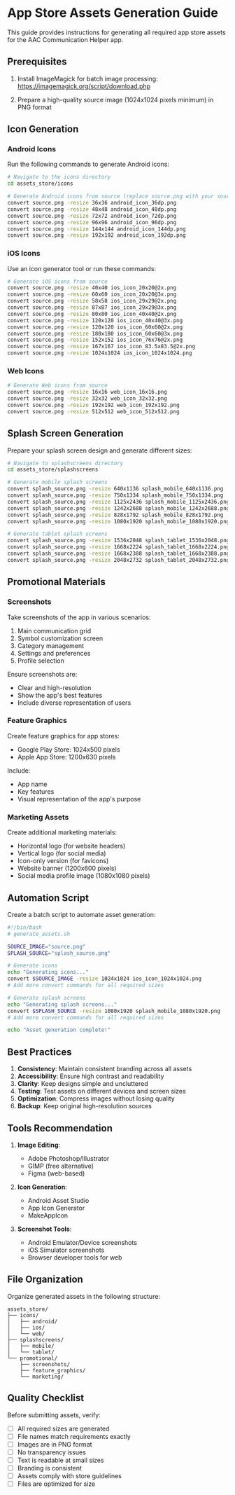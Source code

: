 # App Store Assets Generation Guide

This guide provides instructions for generating all required app store assets for the AAC Communication Helper app.

## Prerequisites

1. Install ImageMagick for batch image processing:
   https://imagemagick.org/script/download.php

2. Prepare a high-quality source image (1024x1024 pixels minimum) in PNG format

## Icon Generation

### Android Icons

Run the following commands to generate Android icons:

```bash
# Navigate to the icons directory
cd assets_store/icons

# Generate Android icons from source (replace source.png with your source image)
convert source.png -resize 36x36 android_icon_36dp.png
convert source.png -resize 48x48 android_icon_48dp.png
convert source.png -resize 72x72 android_icon_72dp.png
convert source.png -resize 96x96 android_icon_96dp.png
convert source.png -resize 144x144 android_icon_144dp.png
convert source.png -resize 192x192 android_icon_192dp.png
```

### iOS Icons

Use an icon generator tool or run these commands:

```bash
# Generate iOS icons from source
convert source.png -resize 40x40 ios_icon_20x20@2x.png
convert source.png -resize 60x60 ios_icon_20x20@3x.png
convert source.png -resize 58x58 ios_icon_29x29@2x.png
convert source.png -resize 87x87 ios_icon_29x29@3x.png
convert source.png -resize 80x80 ios_icon_40x40@2x.png
convert source.png -resize 120x120 ios_icon_40x40@3x.png
convert source.png -resize 120x120 ios_icon_60x60@2x.png
convert source.png -resize 180x180 ios_icon_60x60@3x.png
convert source.png -resize 152x152 ios_icon_76x76@2x.png
convert source.png -resize 167x167 ios_icon_83.5x83.5@2x.png
convert source.png -resize 1024x1024 ios_icon_1024x1024.png
```

### Web Icons

```bash
# Generate Web icons from source
convert source.png -resize 16x16 web_icon_16x16.png
convert source.png -resize 32x32 web_icon_32x32.png
convert source.png -resize 192x192 web_icon_192x192.png
convert source.png -resize 512x512 web_icon_512x512.png
```

## Splash Screen Generation

Prepare your splash screen design and generate different sizes:

```bash
# Navigate to splashscreens directory
cd assets_store/splashscreens

# Generate mobile splash screens
convert splash_source.png -resize 640x1136 splash_mobile_640x1136.png
convert splash_source.png -resize 750x1334 splash_mobile_750x1334.png
convert splash_source.png -resize 1125x2436 splash_mobile_1125x2436.png
convert splash_source.png -resize 1242x2688 splash_mobile_1242x2688.png
convert splash_source.png -resize 828x1792 splash_mobile_828x1792.png
convert splash_source.png -resize 1080x1920 splash_mobile_1080x1920.png

# Generate tablet splash screens
convert splash_source.png -resize 1536x2048 splash_tablet_1536x2048.png
convert splash_source.png -resize 1668x2224 splash_tablet_1668x2224.png
convert splash_source.png -resize 1668x2388 splash_tablet_1668x2388.png
convert splash_source.png -resize 2048x2732 splash_tablet_2048x2732.png
```

## Promotional Materials

### Screenshots

Take screenshots of the app in various scenarios:
1. Main communication grid
2. Symbol customization screen
3. Category management
4. Settings and preferences
5. Profile selection

Ensure screenshots are:
- Clear and high-resolution
- Show the app's best features
- Include diverse representation of users

### Feature Graphics

Create feature graphics for app stores:
- Google Play Store: 1024x500 pixels
- Apple App Store: 1200x630 pixels

Include:
- App name
- Key features
- Visual representation of the app's purpose

### Marketing Assets

Create additional marketing materials:
- Horizontal logo (for website headers)
- Vertical logo (for social media)
- Icon-only version (for favicons)
- Website banner (1200x600 pixels)
- Social media profile image (1080x1080 pixels)

## Automation Script

Create a batch script to automate asset generation:

```bash
#!/bin/bash
# generate_assets.sh

SOURCE_IMAGE="source.png"
SPLASH_SOURCE="splash_source.png"

# Generate icons
echo "Generating icons..."
convert $SOURCE_IMAGE -resize 1024x1024 ios_icon_1024x1024.png
# Add more convert commands for all required sizes

# Generate splash screens
echo "Generating splash screens..."
convert $SPLASH_SOURCE -resize 1080x1920 splash_mobile_1080x1920.png
# Add more convert commands for all required sizes

echo "Asset generation complete!"
```

## Best Practices

1. **Consistency**: Maintain consistent branding across all assets
2. **Accessibility**: Ensure high contrast and readability
3. **Clarity**: Keep designs simple and uncluttered
4. **Testing**: Test assets on different devices and screen sizes
5. **Optimization**: Compress images without losing quality
6. **Backup**: Keep original high-resolution sources

## Tools Recommendation

1. **Image Editing**: 
   - Adobe Photoshop/Illustrator
   - GIMP (free alternative)
   - Figma (web-based)

2. **Icon Generation**:
   - Android Asset Studio
   - App Icon Generator
   - MakeAppIcon

3. **Screenshot Tools**:
   - Android Emulator/Device screenshots
   - iOS Simulator screenshots
   - Browser developer tools for web

## File Organization

Organize generated assets in the following structure:
```
assets_store/
├── icons/
│   ├── android/
│   ├── ios/
│   └── web/
├── splashscreens/
│   ├── mobile/
│   └── tablet/
└── promotional/
    ├── screenshots/
    ├── feature_graphics/
    └── marketing/
```

## Quality Checklist

Before submitting assets, verify:
- [ ] All required sizes are generated
- [ ] File names match requirements exactly
- [ ] Images are in PNG format
- [ ] No transparency issues
- [ ] Text is readable at small sizes
- [ ] Branding is consistent
- [ ] Assets comply with store guidelines
- [ ] Files are optimized for size